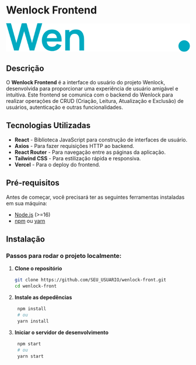 # Wenlock Frontend

![Wenlock Logo](../wenlock-front/public/logo2.png) <!-- Substitua com o caminho do logo caso tenha -->

## Descrição

O **Wenlock Frontend** é a interface do usuário do projeto Wenlock, desenvolvida para proporcionar uma experiência de usuário amigável e intuitiva. Este frontend se comunica com o backend do Wenlock para realizar operações de CRUD (Criação, Leitura, Atualização e Exclusão) de usuários, autenticação e outras funcionalidades.

## Tecnologias Utilizadas

- **React** - Biblioteca JavaScript para construção de interfaces de usuário.
- **Axios** - Para fazer requisições HTTP ao backend.
- **React Router** - Para navegação entre as páginas da aplicação.
- **Tailwind CSS** - Para estilização rápida e responsiva.
- **Vercel** - Para o deploy do frontend.
  
## Pré-requisitos

Antes de começar, você precisará ter as seguintes ferramentas instaladas em sua máquina:

- [Node.js](https://nodejs.org/en/) (>=16)
- [npm](https://www.npmjs.com/) ou [yarn](https://yarnpkg.com/)

## Instalação

### Passos para rodar o projeto localmente:

1. **Clone o repositório**

   ```bash
   git clone https://github.com/SEU_USUARIO/wenlock-front.git
   cd wenlock-front
   
2. **Instale as depedências**
   ```bash
    npm install
    # ou
    yarn install
   
2. **Iniciar o servidor de desenvolvimento**
   ```bash
    npm start
    # ou
    yarn start



